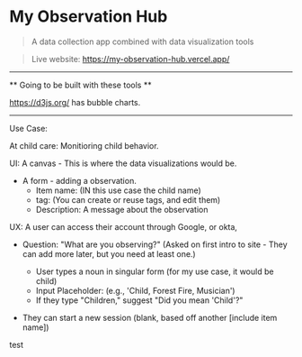 # My Observation Hub

> A data collection app combined with data visualization tools

> Live website: https://my-observation-hub.vercel.app/

---

** Going to be built with these tools **

https://d3js.org/ has bubble charts.

---

Use Case:

At child care: Monitioring child behavior.   
    
UI: A canvas - This is where the data visualizations would be. 
- A form - adding a observation.  
  - Item name: (IN this use case the child name)  
  - tag: (You can create or reuse tags, and edit them)  
  - Description: A message about the observation  

UX: A user can access their account through Google, or okta,   
  - Question: "What are you observing?"  (Asked on first intro to site - They can add more later, but you need at least one.)    
     - User types a noun in singular form (for my use case, it would be child)   
     - Input Placeholder: (e.g., 'Child, Forest Fire, Musician')   
     - If they type "Children," suggest "Did you mean 'Child'?"     
       
  - They can start a new session (blank, based off another [include item name])    
   
test